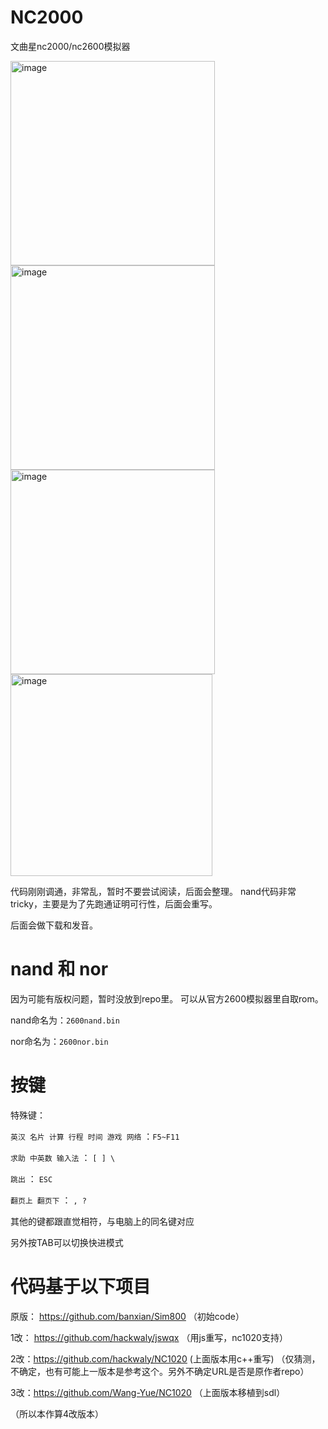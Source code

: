 # NC2000
文曲星nc2000/nc2600模拟器

<img width="327" alt="image" src="https://github.com/wangyu-/NC2000/assets/4922024/05079aab-d3ae-4938-868c-c2eca7c58244">
<img width="327" alt="image" src="https://github.com/wangyu-/NC2000/assets/4922024/4a75209e-a200-4250-bd3b-e9fc4d4ca390">  
<br>
<img width="327" alt="image" src="https://github.com/wangyu-/NC2000/assets/4922024/f05a426f-d5e5-4190-880e-9fe40570d58f">
<img width="323" alt="image" src="https://github.com/wangyu-/NC2000/assets/4922024/ce8f6dea-a2ab-46ac-bdc0-6a93b821640e">

代码刚刚调通，非常乱，暂时不要尝试阅读，后面会整理。 nand代码非常tricky，主要是为了先跑通证明可行性，后面会重写。

后面会做下载和发音。

# nand 和 nor
因为可能有版权问题，暂时没放到repo里。 可以从官方2600模拟器里自取rom。

nand命名为：`2600nand.bin`

nor命名为：`2600nor.bin`

# 按键

特殊键：

`英汉 名片 计算 行程 时间 游戏 网络` ：`F5~F11`

`求助 中英数 输入法` ： `[ ] \`

`跳出` ： `ESC`

`翻页上 翻页下` ： `, ?`

其他的键都跟直觉相符，与电脑上的同名键对应

另外按TAB可以切换快进模式

# 代码基于以下项目

原版： https://github.com/banxian/Sim800   （初始code）

1改： https://github.com/hackwaly/jswqx   （用js重写，nc1020支持）

2改：https://github.com/hackwaly/NC1020  (上面版本用c++重写) （仅猜测，不确定，也有可能上一版本是参考这个。另外不确定URL是否是原作者repo） 

3改：https://github.com/Wang-Yue/NC1020 （上面版本移植到sdl） 

（所以本作算4改版本）

